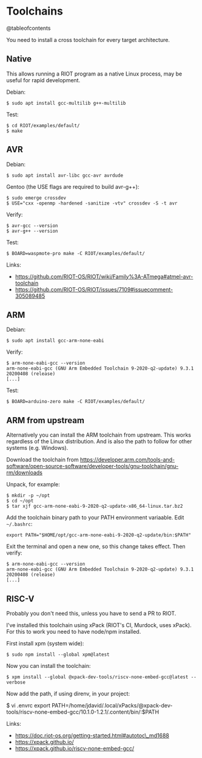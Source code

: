 # Toolchains

@tableofcontents

You need to install a cross toolchain for every target architecture.


## Native

This allows running a RIOT program as a native Linux process, may be useful for
rapid development.

Debian:

    $ sudo apt install gcc-multilib g++-multilib

Test:

    $ cd RIOT/examples/default/
    $ make


## AVR

Debian:

    $ sudo apt install avr-libc gcc-avr avrdude

Gentoo (the USE flags are required to build avr-g++):

    $ sudo emerge crossdev
    $ USE="cxx -openmp -hardened -sanitize -vtv" crossdev -S -t avr

Verify:

    $ avr-gcc --version
    $ avr-g++ --version

Test:

    $ BOARD=waspmote-pro make -C RIOT/examples/default/

Links:

- <https://github.com/RIOT-OS/RIOT/wiki/Family%3A-ATmega#atmel-avr-toolchain>
- <https://github.com/RIOT-OS/RIOT/issues/7109#issuecomment-305089485>


## ARM

Debian:

    $ sudo apt install gcc-arm-none-eabi

Verify:

    $ arm-none-eabi-gcc --version
    arm-none-eabi-gcc (GNU Arm Embedded Toolchain 9-2020-q2-update) 9.3.1 20200408 (release)
    [...]

Test:

    $ BOARD=arduino-zero make -C RIOT/examples/default/


## ARM from upstream

Alternatively you can install the ARM toolchain from upstream. This works
regardless of the Linux distribution. And is also the path to follow for
other systems (e.g. Windows).

Download the toolchain from
https://developer.arm.com/tools-and-software/open-source-software/developer-tools/gnu-toolchain/gnu-rm/downloads

Unpack, for example:

    $ mkdir -p ~/opt
    $ cd ~/opt
    $ tar xjf gcc-arm-none-eabi-9-2020-q2-update-x86_64-linux.tar.bz2

Add the toolchain binary path to your PATH environment variaable. Edit ``~/.bashrc``:

    export PATH="$HOME/opt/gcc-arm-none-eabi-9-2020-q2-update/bin:$PATH"

Exit the terminal and open a new one, so this change takes effect. Then verify:

    $ arm-none-eabi-gcc --version
    arm-none-eabi-gcc (GNU Arm Embedded Toolchain 9-2020-q2-update) 9.3.1 20200408 (release)
    [...]


## RISC-V

Probably you don't need this, unless you have to send a PR to RIOT.

I've installed this toolchain using xPack (RIOT's CI, Murdock, uses xPack). For
this to work you need to have node/npm installed.

First install xpm (system wide):

    $ sudo npm install --global xpm@latest

Now you can install the toolchain:

    $ xpm install --global @xpack-dev-tools/riscv-none-embed-gcc@latest --verbose

Now add the path, if using direnv, in your project:

   $ vi .envrc
   export PATH=/home/jdavid/.local/xPacks/@xpack-dev-tools/riscv-none-embed-gcc/10.1.0-1.2.1/.content/bin/:$PATH

Links:

- https://doc.riot-os.org/getting-started.html#autotoc\_md1688
- https://xpack.github.io/
- https://xpack.github.io/riscv-none-embed-gcc/
